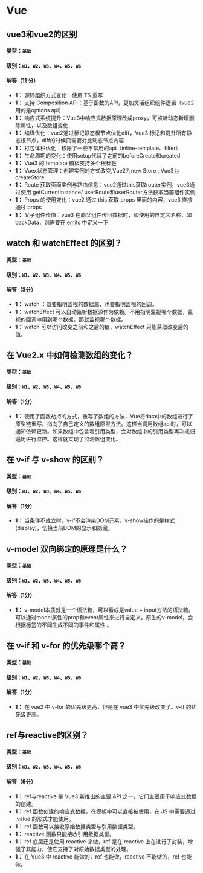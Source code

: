 # Vue

## vue3和vue2的区别

#### 类型：`基础`

#### 级别：`W1`、`W2`、`W3`、`W4`、`W5`、`W6`

#### 解答（11 分）

* **1：** 源码组织方式变化：使用 TS 重写
* **1：** 支持 Composition API：基于函数的API，更加灵活组织组件逻辑（vue2用的是options api）
* **1：** 响应式系统提升：Vue3中响应式数据原理改成proxy，可监听动态新增删除属性，以及数组变化
* **1：** 编译优化：vue2通过标记静态根节点优化diff，Vue3 标记和提升所有静态根节点，diff的时候只需要对比动态节点内容
* **1：** 打包体积优化：移除了一些不常用的api（inline-template、filter）
* **1：** 生命周期的变化：使用setup代替了之前的beforeCreate和created
* **1：** Vue3 的 template 模板支持多个根标签
* **1：** Vuex状态管理：创建实例的方式改变,Vue2为new Store , Vue3为createStore
* **1：** Route 获取页面实例与路由信息：vue2通过this获取router实例，vue3通过使用 getCurrentInstance/ userRoute和userRouter方法获取当前组件实例
* **1：** Props 的使用变化：vue2 通过 this 获取 props 里面的内容，vue3 直接通过 props
* **1：** 父子组件传值：vue3 在向父组件传回数据时，如使用的自定义名称，如 backData，则需要在 emits 中定义一下

## watch 和 watchEffect 的区别？

#### 类型：`基础`

#### 级别：`W1`、`W2`、`W3`、`W4`、`W5`、`W6`

#### 解答（3分）

* **1：** watch ：既要指明监视的数据源，也要指明监视的回调。
* **1：** watchEffect 可以自动监听数据源作为依赖。不用指明监视哪个数据，监视的回调中用到哪个数据，那就监视哪个数据。
* **1：** watch 可以访问改变之前和之后的值，watchEffect 只能获取改变后的值。

## 在 Vue2.x 中如何检测数组的变化？

#### 类型：`基础`

#### 级别：`W1`、`W2`、`W3`、`W4`、`W5`、`W6`

#### 解答（1分）

* **1：** 使用了函数劫持的方式，重写了数组的方法，Vue将data中的数组进行了原型链重写，指向了自己定义的数组原型方法。这样当调用数组api时，可以通知依赖更新。如果数组中包含着引用类型，会对数组中的引用类型再次递归遍历进行监控。这样就实现了监测数组变化。

## 在 v-if 与 v-show 的区别？

#### 类型：`基础`

#### 级别：`W1`、`W2`、`W3`、`W4`、`W5`、`W6`

#### 解答（1分）

* **1：** 当条件不成立时，v-if不会渲染DOM元素，v-show操作的是样式(display)，切换当前DOM的显示和隐藏。

## v-model 双向绑定的原理是什么？

#### 类型：`基础`

#### 级别：`W1`、`W2`、`W3`、`W4`、`W5`、`W6`

#### 解答（1分）

* **1：** v-model本质就是一个语法糖，可以看成是value + input方法的语法糖。 可以通过model属性的prop和event属性来进行自定义。原生的v-model，会根据标签的不同生成不同的事件和属性 。

## 在  v-if 和 v-for 的优先级哪个高？

#### 类型：`基础`

#### 级别：`W1`、`W2`、`W3`、`W4`、`W5`、`W6`

#### 解答（1分）

* **1：** 在 vue2 中 v-for 的优先级更高，但是在 vue3 中优先级改变了。v-if 的优先级更高。

## ref与reactive的区别？

#### 类型：`基础`

#### 级别：`W1`、`W2`、`W3`、`W4`、`W5`、`W6`

#### 解答（6分）

* **1：** ref与reactive 是 Vue3 新推出的主要 API 之一，它们主要用于响应式数据的创建。
* **1：** ref 函数创建的响应式数据，在模板中可以直接被使用，在 JS 中需要通过 .value 的形式才能使用。
* **1：** ref 函数可以接收原始数据类型与引用数据类型。
* **1：** reactive 函数只能接收引用数据类型。
* **1：** ref 底层还是使用 reactive 来做，ref 是在 reactive 上在进行了封装，增强了其能力，使它支持了对原始数据类型的处理。
* **1：** 在 Vue3 中 reactive 能做的，ref 也能做，reactive 不能做的，ref 也能做。
